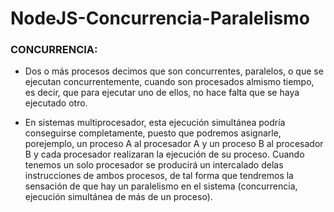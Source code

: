# NodeJS-Concurrencia-Paralelismo

### CONCURRENCIA:
- Dos o más procesos decimos que son concurrentes, paralelos, o que se ejecutan concurrentemente, cuando son procesados almismo tiempo, es decir, que para ejecutar uno de ellos, no hace falta que se haya ejecutado otro.

- En sistemas multiprocesador, esta ejecución simultánea podría conseguirse completamente, puesto que podremos asignarle, porejemplo, un proceso A al procesador A y un proceso B al procesador B y cada procesador realizaran la ejecución de su proceso.
Cuando tenemos un solo procesador se producirá un intercalado delas instrucciones de ambos procesos, de tal forma que tendremos la sensación de que hay un paralelismo en el sistema (concurrencia, ejecución simultánea de más de un proceso).

